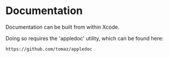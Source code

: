 Documentation
=============

Documentation can be built from within Xcode.

Doing so requires the 'appledoc' utility, which can be found here:

	https://github.com/tomaz/appledoc
